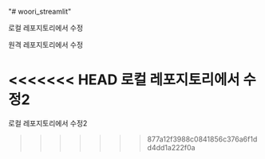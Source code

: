"# woori_streamlit" 

로컬 레포지토리에서 수정

원격 레포지토리에서 수정

<<<<<<< HEAD
로컬 레포지토리에서 수정2
=======
로컬 레포지토리에서 수정2
>>>>>>> 877a12f3988c0841856c376a6f1dd4dd1a222f0a
